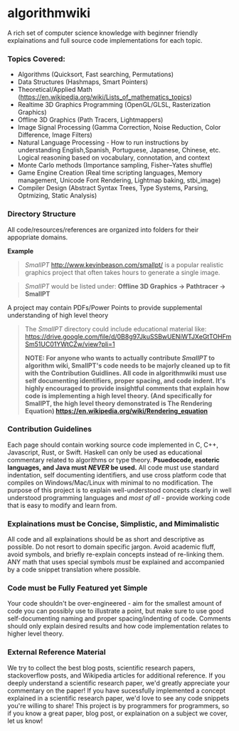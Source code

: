 algorithmwiki 
============
A rich set of computer science knowledge with beginner friendly explainations and full source code implementations for each topic.

### Topics Covered:
  * Algorithms (Quicksort, Fast searching, Permutations)
  * Data Structures (Hashmaps, Smart Pointers) 
  * Theoretical/Applied Math (https://en.wikipedia.org/wiki/Lists_of_mathematics_topics)
  * Realtime 3D Graphics Programming (OpenGL/GLSL, Rasterization Graphics)
  * Offline 3D Graphics (Path Tracers, Lightmappers) 
  * Image Signal Processing (Gamma Correction, Noise Reduction, Color Difference, Image Filters)
  * Natural Language Processing - How to run instructions by understanding English,Spanish, Portuguese, Japanese, Chinese, etc. Logical reasoning based on vocabulary, connotation, and context
  * Monte Carlo methods (Importance sampling, Fisher–Yates shuffle)
  * Game Engine Creation (Real time scripting languages, Memory management, Unicode Font Rendering, Lightmap baking, stbi_image)
  * Compiler Design (Abstract Syntax Trees, Type Systems, Parsing, Optmizing, Static Analysis)


### Directory Structure
All code/resources/references are organized into folders for their appopriate domains.

**Example**
>*SmallPT* http://www.kevinbeason.com/smallpt/ is a popular realistic graphics project that often takes hours to generate a single image.

>*SmallPT* would be listed under: **Offline 3D Graphics -> Pathtracer -> SmallPT**

A project may contain PDFs/Power Points to provide supplemental understanding of high level theory
>The *SmallPT* directory could include educational material like: https://drive.google.com/file/d/0B8g97JkuSSBwUENiWTJXeGtTOHFmSm51UC01YWtCZw/view?pli=1
>
>**NOTE: For anyone who wants to actually contribute *SmallPT* to algorithm wiki, SmallPT's code needs to be majorly cleaned up to fit with the Contribution Guidlines. All code in algorithmwiki must use  self documenting identifiers, proper spacing, and code indent. It's highly encouraged to provide insightful comments that explain how code is implementing a high level theory. (And specifically for SmallPT, the high level theory demonstrated is The Rendering Equation) https://en.wikipedia.org/wiki/Rendering_equation**

### Contribution Guidelines
Each page should contain working source code implemented in C, C++, Javascript, Rust, or Swift. Haskell can only be used as educational commentary related to algorithms or type theory. **Psuedocode, esoteric languages, and Java must *NEVER* be used.** All code must use standard indentation, self documenting identifiers, and use cross platform code that compiles on Windows/Mac/Linux with minimal to no modification. The purpose of this project is to explain well-understood concepts clearly in well understood programming languages and *most of all* - provide working code that is easy to modify and learn from.

### Explainations must be Concise, Simplistic, and Mimimalistic
All code and all explainations should be as short and descriptive as possible. Do not resort to domain specific jargon. Avoid academic fluff, avoid symbols, and briefly re-explain concepts instead of re-linking them.
ANY math that uses special symbols *must* be explained and accompanied by a code snippet translation where possible.

### Code must be Fully Featured yet Simple
Your code shouldn't be over-engineered - aim for the smallest amount of code you can possibly use to illustrate a point, but make sure to use good self-documenting naming and proper  spacing/indenting of code. Comments should only explain desired results and how code implementation relates to higher level theory.

### External Reference Material
We try to collect the best blog posts, scientific research papers, stackoverflow posts, and Wikipedia articles for additional reference.
If you deeply understand a scientific research paper, we'd greatly appreciate your commentary on the paper! If you have sucessfully implemented a concept explained in a scientific research paper, we'd love to see any code snippets you're willing to share!
This project is by programmers for programmers, so if you know a great paper, blog post, or explaination on a subject we cover, let us know! 



